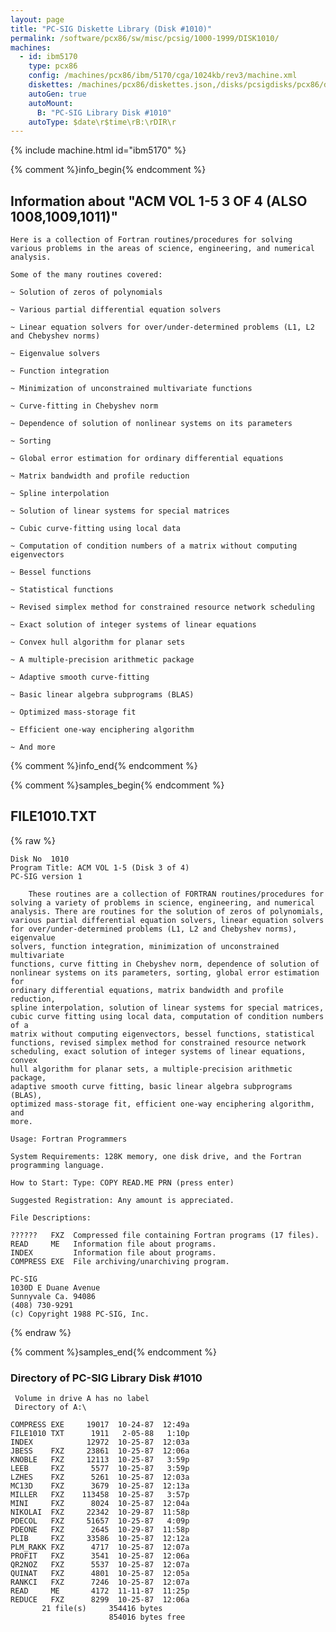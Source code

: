 ```yaml
---
layout: page
title: "PC-SIG Diskette Library (Disk #1010)"
permalink: /software/pcx86/sw/misc/pcsig/1000-1999/DISK1010/
machines:
  - id: ibm5170
    type: pcx86
    config: /machines/pcx86/ibm/5170/cga/1024kb/rev3/machine.xml
    diskettes: /machines/pcx86/diskettes.json,/disks/pcsigdisks/pcx86/diskettes.json
    autoGen: true
    autoMount:
      B: "PC-SIG Library Disk #1010"
    autoType: $date\r$time\rB:\rDIR\r
---
```


{% include machine.html id="ibm5170" %}

{% comment %}info_begin{% endcomment %}

## Information about "ACM VOL 1-5 3 OF 4 (ALSO 1008,1009,1011)"

    Here is a collection of Fortran routines/procedures for solving
    various problems in the areas of science, engineering, and numerical
    analysis.
    
    Some of the many routines covered:
    
    ~ Solution of zeros of polynomials
    
    ~ Various partial differential equation solvers
    
    ~ Linear equation solvers for over/under-determined problems (L1, L2
    and Chebyshev norms)
    
    ~ Eigenvalue solvers
    
    ~ Function integration
    
    ~ Minimization of unconstrained multivariate functions
    
    ~ Curve-fitting in Chebyshev norm
    
    ~ Dependence of solution of nonlinear systems on its parameters
    
    ~ Sorting
    
    ~ Global error estimation for ordinary differential equations
    
    ~ Matrix bandwidth and profile reduction
    
    ~ Spline interpolation
    
    ~ Solution of linear systems for special matrices
    
    ~ Cubic curve-fitting using local data
    
    ~ Computation of condition numbers of a matrix without computing
    eigenvectors
    
    ~ Bessel functions
    
    ~ Statistical functions
    
    ~ Revised simplex method for constrained resource network scheduling
    
    ~ Exact solution of integer systems of linear equations
    
    ~ Convex hull algorithm for planar sets
    
    ~ A multiple-precision arithmetic package
    
    ~ Adaptive smooth curve-fitting
    
    ~ Basic linear algebra subprograms (BLAS)
    
    ~ Optimized mass-storage fit
    
    ~ Efficient one-way enciphering algorithm
    
    ~ And more
{% comment %}info_end{% endcomment %}

{% comment %}samples_begin{% endcomment %}

## FILE1010.TXT

{% raw %}
```
Disk No  1010
Program Title: ACM VOL 1-5 (Disk 3 of 4)
PC-SIG version 1
 
    These routines are a collection of FORTRAN routines/procedures for
solving a variety of problems in science, engineering, and numerical
analysis. There are routines for the solution of zeros of polynomials,
various partial differential equation solvers, linear equation solvers
for over/under-determined problems (L1, L2 and Chebyshev norms), eigenvalue
solvers, function integration, minimization of unconstrained multivariate
functions, curve fitting in Chebyshev norm, dependence of solution of
nonlinear systems on its parameters, sorting, global error estimation for
ordinary differential equations, matrix bandwidth and profile reduction,
spline interpolation, solution of linear systems for special matrices,
cubic curve fitting using local data, computation of condition numbers of a
matrix without computing eigenvectors, bessel functions, statistical
functions, revised simplex method for constrained resource network
scheduling, exact solution of integer systems of linear equations, convex
hull algorithm for planar sets, a multiple-precision arithmetic package,
adaptive smooth curve fitting, basic linear algebra subprograms (BLAS),
optimized mass-storage fit, efficient one-way enciphering algorithm, and
more.
 
Usage: Fortran Programmers
 
System Requirements: 128K memory, one disk drive, and the Fortran
programming language.
 
How to Start: Type: COPY READ.ME PRN (press enter)
 
Suggested Registration: Any amount is appreciated.
 
File Descriptions:
 
??????   FXZ  Compressed file containing Fortran programs (17 files).
READ     ME   Information file about programs.
INDEX         Information file about programs.
COMPRESS EXE  File archiving/unarchiving program.
 
PC-SIG
1030D E Duane Avenue
Sunnyvale Ca. 94086
(408) 730-9291
(c) Copyright 1988 PC-SIG, Inc.

```
{% endraw %}

{% comment %}samples_end{% endcomment %}

### Directory of PC-SIG Library Disk #1010

     Volume in drive A has no label
     Directory of A:\

    COMPRESS EXE     19017  10-24-87  12:49a
    FILE1010 TXT      1911   2-05-88   1:10p
    INDEX            12972  10-25-87  12:03a
    JBESS    FXZ     23861  10-25-87  12:06a
    KNOBLE   FXZ     12113  10-25-87   3:59p
    LEEB     FXZ      5577  10-25-87   3:59p
    LZHES    FXZ      5261  10-25-87  12:03a
    MC13D    FXZ      3679  10-25-87  12:13a
    MILLER   FXZ    113458  10-25-87   3:57p
    MINI     FXZ      8024  10-25-87  12:04a
    NIKOLAI  FXZ     22342  10-29-87  11:58p
    PDECOL   FXZ     51657  10-25-87   4:09p
    PDEONE   FXZ      2645  10-29-87  11:58p
    PLIB     FXZ     33586  10-25-87  12:12a
    PLM_RAKK FXZ      4717  10-25-87  12:07a
    PROFIT   FXZ      3541  10-25-87  12:06a
    QR2NOZ   FXZ      5537  10-25-87  12:07a
    QUINAT   FXZ      4801  10-25-87  12:05a
    RANKCI   FXZ      7246  10-25-87  12:07a
    READ     ME       4172  11-11-87  11:25p
    REDUCE   FXZ      8299  10-25-87  12:06a
           21 file(s)     354416 bytes
                          854016 bytes free
